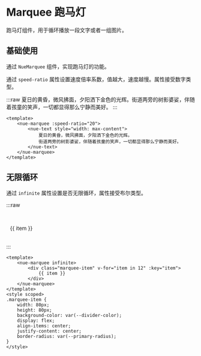 <script setup>

</script>
<style scoped>
.marquee-item {
    width: 80px;
    height: 80px;
    background-color: var(--divider-color);
    display: flex;
    align-items: center;
    justify-content: center;
    border-radius: var(--primary-radius);
}
</style>

# Marquee 跑马灯

跑马灯组件，用于循环播放一段文字或者一组图片。

## 基础使用

通过 `NueMarquee` 组件，实现跑马灯的功能。

通过 `speed-ratio` 属性设置速度倍率系数，值越大，速度越慢。属性接受数字类型。

:::raw
<nue-marquee :speed-ratio="20">
    <nue-text style="width: max-content">
        夏日的黄昏，微风拂面，夕阳洒下金色的光辉。街道两旁的树影婆娑，伴随着孩童的笑声，一切都显得那么宁静而美好。
    </nue-text>
</nue-marquee>
:::

```vue
<template>
    <nue-marquee :speed-ratio="20">
        <nue-text style="width: max-content">
            夏日的黄昏，微风拂面，夕阳洒下金色的光辉。
            街道两旁的树影婆娑，伴随着孩童的笑声，一切都显得那么宁静而美好。
        </nue-text>
    </nue-marquee>
</template>
```

## 无限循环

通过 `infinite` 属性设置是否无限循环，属性接受布尔类型。

:::raw
<nue-marquee infinite>
    <div class="marquee-item" v-for="(item, idx) in 12" :key="idx">
        {{ item }}
    </div>
</nue-marquee>
:::

```vue
<template>
    <nue-marquee infinite>
        <div class="marquee-item" v-for="item in 12" :key="item">
            {{ item }}
        </div>
    </nue-marquee>
</template>
<style scoped>
.marquee-item {
    width: 80px;
    height: 80px;
    background-color: var(--divider-color);
    display: flex;
    align-items: center;
    justify-content: center;
    border-radius: var(--primary-radius);
}
</style>
```
